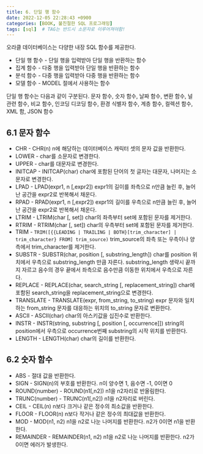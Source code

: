 ```yaml
---
title: 6. 단일 행 함수
date: 2022-12-05 22:28:43 +0900
categories: [BOOK, 불친절한 SQL 프로그래밍]
tags: [sql]  # TAG는 반드시 소문자로 이루어져야함!
---
```


오라클 데이터베이스는 다양한 내장 SQL 함수를 제공한다.
* 단일 행 함수 - 단일 행을 입력받아 단일 행을 반환하는 함수
* 집계 함수 - 다중 행을 입력받아 단일 행을 반환하는 함수
* 분석 함수 - 다중 행을 입력받아 다중 행을 반환하는 함수
* 모델 함수 - MODEL 절에서 사용하는 함수

단일 행 함수는 다음과 같이 구분된다. 문자 함수, 숫자 함수, 날짜 함수, 변환 함수, 널 관련 함수, 비교 함수, 인코딩 디코딩 함수, 환경 식별자 함수, 계층 함수, 컬렉션 함수, XML 함, JSON 함수

## 6.1 문자 함수
* CHR - CHR(n) n에 해당하는 데이터베이스 캐릭터 셋의 문자 값을 반환한다.
* LOWER - char를 소문자로 변경한다.
* UPPER - char를 대문자로 변경한다.
* INITCAP - INITCAP(char) char에 포함된 단어의 첫 글자는 대문자, 나머지는 소문자로 변경한다.
* LPAD - LPAD(expr1, n [,expr2]) expr1의 길이를 좌측으로 n만큼 늘린 후, 늘어난 공간을 expr2로 반복해서 채운다.
* RPAD - RPAD(expr1, n [,expr2]) expr1의 길이를 우측으로 n만큼 늘린 후, 늘어난 공간을 expr2로 반복해서 채운다.
* LTRIM - LTRIM(char [, set]) char의 좌측부터 set에 포함된 문자를 제거한다.
* RTRIM - RTRIM(char [, set]) char의 우측부터 set에 포함된 문자를 제거한다.
* TRIM - `TRIM([{{LEADING | TRAILING | BOTH}[trim_character] | trim_character} FROM] trim_source)` trim_source의 좌측 또는 우측이나 양측에서 trim_character를 제거한다.
* SUBSTR - SUBSTR(char, position [, substring_length]) char를 position 위치에서 우측으로 substring_length 만큼 자른다. substring_length 생략시 끝까지 자르고 음수의 경우 끝에서 좌측으로 음수만큼 이동한 위치에서 우측으로 자른다.
* REPLACE - REPLACE(char, search_string [, replacement_string]) char에 포함된 search_string을 replacement_string으로 변경한다.
* TRANSLATE - TRANSLATE(expr, from_string, to_string) expr 문자와 일치하는 from_string 문자를 대응하는 위치의 to_string 문자로 변환한다.
* ASCII - ASCII(char) char의 아스키값을 십진수로 반환한다.
* INSTR - INSTR(string, substring [, position [, occurrence]]) string의 position에서 우측으로 occurrence번째 substring의 시작 위치를 반환한다.
* LENGTH - LENGTH(char) char의 길이를 반환한다.

## 6.2 숫자 함수
* ABS - 절대 값을 반환한다.
* SIGN - SIGN(n)의 부호를 반환한다. n이 양수면 1, 음수면 -1, 0이면 0
* ROUND(number) - ROUND(n1[,n2]) n1을 n2자리로 반올림한다.
* TRUNC(number) - TRUNC(n1[,n2]) n1을 n2자리로 버린다.
* CEIL - CEIL(n) n보다 크거나 같은 정수의 최소값을 반환한다.
* FLOOR - FLOOR(n) n보다 작거나 같은 정수의 최대값을 반환한다.
* MOD - MOD(n1, n2) n1을 n2로 나눈 나머지를 반환한다. n2가 0이면 n1을 반환한다.
* REMAINDER - REMAINDER(n1, n2) n1을 n2로 나눈 나머지를 반환한다. n2가 0이면 에러가 발생한다.

